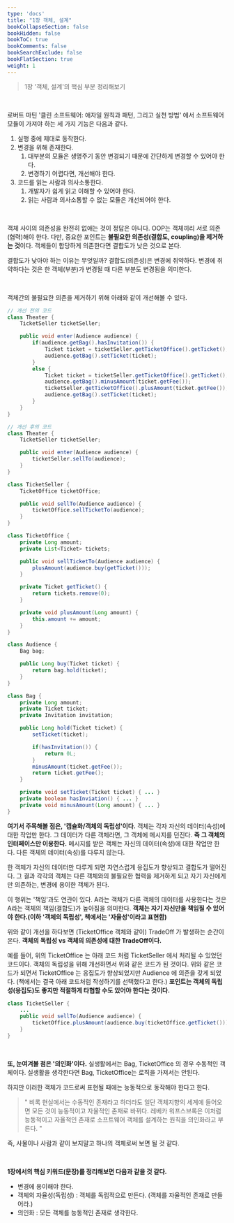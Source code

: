 ```yaml
---
type: 'docs'
title: "1장 객체, 설계"
bookCollapseSection: false
bookHidden: false
bookToC: true
bookComments: false
bookSearchExclude: false
bookFlatSection: true
weight: 1
---
```


> 1장 '객체, 설계'의 핵심 부분 정리해보기

<br>

로버트 마틴 '클린 소프트웨어: 애자일 원칙과 패턴, 그리고 실천 방법' 에서 소프트웨어 모듈이 가져야 하는 세 가지 기능은 다음과 같다.

1. 실행 중에 제대로 동작한다.
2. 변경을 위해 존재한다.
   1. 대부분의 모듈은 생명주기 동안 변경되기 때문에 간단하게 변경할 수 있어야 한다.
   2. 변경하기 어렵다면, 개선해야 한다.
3. 코드를 읽는 사람과 의사소통한다.
   1. 개발자가 쉽게 읽고 이해할 수 있어야 한다.
   2. 읽는 사람과 의사소통할 수 없는 모듈은 개선되어야 한다.

<br>
   
객체 사이의 의존성을 완전히 없애는 것이 정답은 아니다. OOP는 객체끼리 서로 의존(협력)해야 한다. 다만, 중요한 포인트는 **불필요한 의존성(결합도, coupling)을 제거하는 것**이다. 객체들이 합당하게 의존한다면 결합도가 낮은 것으로 본다. 

결합도가 낮아야 하는 이유는 무엇일까? 결합도(의존성)은 변경에 취약하다. 변경에 취약하다는 것은 한 객체(부분)가 변경될 때 다른 부분도 변경됨을 의미한다. 

<br>

객체간의 불필요한 의존을 제거하기 위해 아래와 같이 개선해볼 수 있다.

```java
// 개선 전의 코드
class Theater {
    TicketSeller ticketSeller;

    public void enter(Audience audience) {
        if(audience.getBag().hasInvitation()) {
            Ticket ticket = ticketSeller.getTicketOffice().getTicket();
            audience.getBag().setTicket(ticket);
        }
        else {
            Ticket ticket = ticketSeller.getTicketOffice().getTicket();
            audience.getBag().minusAmount(ticket.getFee());
            ticketSeller.getTicketOffice().plusAmount(ticket.getFee());
            audience.getBag().setTicket(ticket);
        }
    }
}
```

```java
// 개선 후의 코드
class Theater {
    TicketSeller ticketSeller;

    public void enter(Audience audience) {
        ticketSeller.sellTo(audience);
    }
}

class TicketSeller {
    TicketOffice ticketOffice;

    public void sellTo(Audience audience) {
        ticketOffice.sellTicketTo(audience);
    }
}

class TicketOffice {
    private Long amount;
    private List<Ticket> tickets;

    public void sellTicketTo(Audience audience) {
        plusAmount(audience.buy(getTicket()));
    }

    private Ticket getTicket() {
        return tickets.remove(0);
    }

    private void plusAmount(Long amount) {
        this.amount += amount;
    }
}

class Audience {
    Bag bag;

    public Long buy(Ticket ticket) {
        return bag.hold(ticket);
    }
}

class Bag {
    private Long amount;
    private Ticket ticket;
    private Invitation invitation;

    public Long hold(Ticket ticket) {
        setTicket(ticket);

        if(hasInvitation()) {
            return 0L;
        }
        minusAmount(ticket.getFee());
        return ticket.getFee();
    }

    private void setTicket(Ticket ticket) { ... }
    private boolean hasInviation() { ... }
    private void minusAmount(Long amount) { ... }
}
```

**여기서 주목해볼 점은, '캡슐화/객체의 독립성'이다.** 객체는 각자 자신의 데이터(속성)에 대한 작업만 한다. 그 데이터가 다른 객체라면, 그 객체에 메시지를 던진다. **즉 그 객체의 인터페이스만 이용한다.** 메시지를 받은 객체는 자신의 데이터(속성)에 대한 작업만 한다. 다른 객체의 데이터(속성)를 다루지 않는다.

한 객체가 자신의 데이터만 다루게 되면 자연스럽게 응집도가 향상되고 결합도가 떨어진다. 그 결과 각각의 객체는 다른 객체와의 불필요한 협력을 제거하게 되고 자기 자신에게만 의존하는, 변경에 용이한 객체가 된다.

이 행위는 '책임'과도 연관이 있다. A라는 객체가 다른 객체의 데이터를 사용한다는 것은 A라는 객체의 책임(결합도)가 높아짐을 의미한다. **객체는 자기 자신만을 책임질 수 있어야 한다.(이하 '객체의 독립성', 책에서는 '자율성'이라고 표현함)**

위와 같이 개선을 하다보면 (TicketOffice 객체와 같이) TradeOff 가 발생하는 순간이 온다. **객체의 독립성 vs 객체의 의존성에 대한 TradeOff이다.**

예를 들어, 위의 TicketOffice 는 아래 코드 처럼 TicketSeller 에서 처리될 수 있었던 코드이다. 객체의 독립성을 위해 개선하면서 위와 같은 코드가 된 것이다. 위와 같은 코드가 되면서 TicketOffice 는 응집도가 향상되었지만 Audience 에 의존을 갖게 되었다. (책에서는 결국 아래 코드처럼 작성하기를 선택했다고 한다.) **포인트는 객체의 독립성(응집도)도 좋지만 적절하게 타협할 수도 있어야 한다는 것이다.**

```java
class TicketSeller {
    ...
    public void sellTo(Audience audience) {
        ticketOffice.plusAmount(audience.buy(ticketOffice.getTicket()));
    }
}
```

<br>

**또, 눈여겨볼 점은 '의인화'이다.** 실생활에서는 Bag, TicketOffice 의 경우 수동적인 객체이다. 실생활을 생각한다면 Bag, TicketOffice는 로직을 가져서는 안된다. 

하지만 이러한 객체가 코드로써 표현될 때에는 능동적으로 동작해야 한다고 한다.

> " 비록 현실에서는 수동적인 존재라고 하더라도 일단 객체지향의 세계에 들어오면 모든 것이 능동적이고 자율적인 존재로 바뀌다. 레베카 워프스브록은 이처럼 능동적이고 자율적인 존재로 소프트웨어 객체를 설계하는 원칙을 의인화라고 부른다. "

즉, 사물이나 사람과 같이 보지말고 하나의 객체로써 보면 될 것 같다.

<br>

**1장에서의 핵심 키워드(문장)를 정리해보면 다음과 같을 것 같다.**

- 변경에 용이해야 한다.
- 객체의 자율성(독립성) : 객체를 독립적으로 만든다. (객체를 자율적인 존재로 만들어라.)
- 의인화 : 모든 객체를 능동적인 존재로 생각한다.